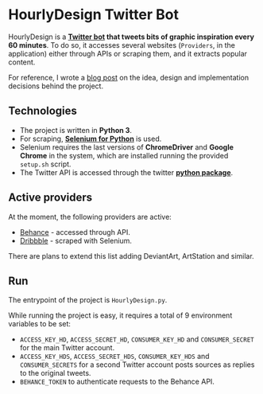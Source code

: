 # HourlyDesign Twitter Bot

HourlyDesign is a **[Twitter bot]() that tweets bits of graphic inspiration every 60 minutes**. To do so, it accesses several websites (`Providers`, in the application) either through APIs or scraping them, and it extracts popular content.

For reference, I wrote a [blog post](http://blog.alexboboc.com/twitter-bot-selenium-scraping-design/) on the idea, design and implementation decisions behind the project.

## Technologies

- The project is written in **Python 3**.
- For scraping, [**Selenium for Python**](http://selenium-python.readthedocs.io/)  is used.
- Selenium requires the last versions of **ChromeDriver** and **Google Chrome** in the system, which are installed running the provided `setup.sh` script.
- The Twitter API is accessed through the twitter [**python package**](https://pypi.org/project/twitter/).

## Active providers

At the moment, the following providers are active:

- [Behance](https://behance.com) - accessed through API.
- [Dribbble](https://dribbble.com) - scraped with Selenium.

There are plans to extend this list adding DeviantArt, ArtStation and similar.

## Run

The entrypoint of the project is `HourlyDesign.py`.

While running the project is easy, it requires a total of 9 environment variables to be set:

- `ACCESS_KEY_HD`, `ACCESS_SECRET_HD`, `CONSUMER_KEY_HD` and `CONSUMER_SECRET` for the main Twitter account.
- `ACCESS_KEY_HDS`, `ACCESS_SECRET_HDS`, `CONSUMER_KEY_HDS` and `CONSUMER_SECRETS` for a second Twitter account posts sources as replies to the original tweets.
- `BEHANCE_TOKEN` to authenticate requests to the Behance API.